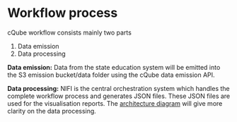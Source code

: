 # Workflow process

cQube workflow consists mainly two parts

1. Data emission
2. Data processing

**Data emission:** Data from the state education system will be emitted into the S3 emission bucket/data folder using the cQube data emission API.

**Data processing:** NIFI is the central orchestration system which handles the complete workflow process and generates JSON files. These JSON files are used for the visualisation reports. The [architecture diagram](https://app.gitbook.com/@sunbird/s/cqube/cqube-software-architecture) will give more clarity on the data processing.  


